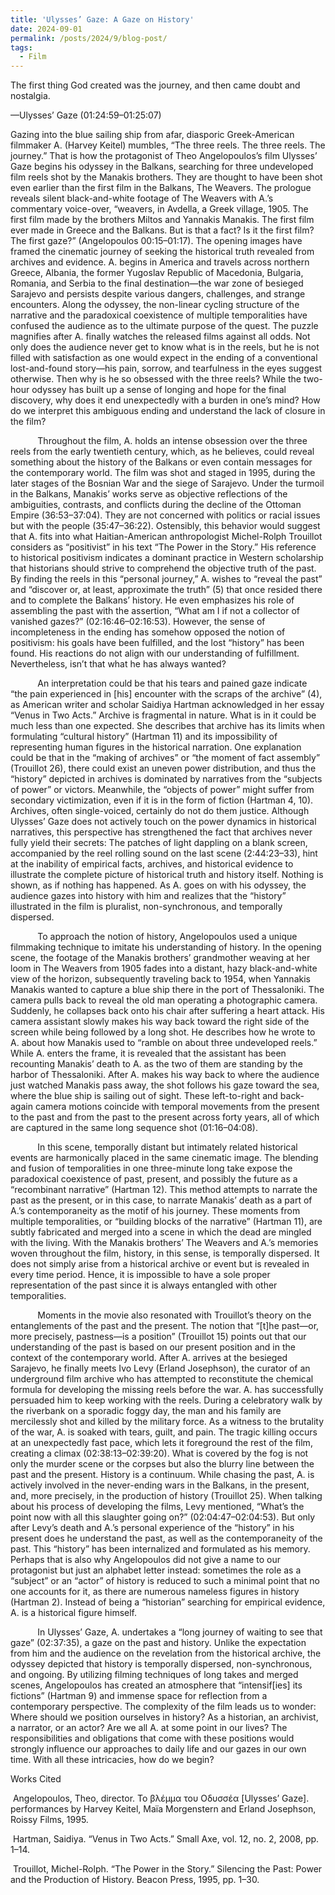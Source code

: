 ```yaml
---
title: 'Ulysses’ Gaze: A Gaze on History'
date: 2024-09-01
permalink: /posts/2024/9/blog-post/
tags:
  - Film
---
```

<!-- wp:paragraph -->
<p>The first thing God created was the journey, and then came doubt and nostalgia.</p>
  
<p>––Ulysses’ Gaze (01:24:59–01:25:07)</p>
  
<p>​Gazing into the blue sailing ship from afar, diasporic Greek-American filmmaker A. (Harvey Keitel) mumbles, “The three reels. The three reels. The journey.” That is how the protagonist of Theo Angelopoulos’s film Ulysses’ Gaze begins his odyssey in the Balkans, searching for three undeveloped film reels shot by the Manakis brothers. They are thought to have been shot even earlier than the first film in the Balkans, The Weavers. The prologue reveals silent black-and-white footage of The Weavers with A.’s commentary voice-over, “weavers, in Avdella, a Greek village, 1905. The first film made by the brothers Miltos and Yannakis Manakis. The first film ever made in Greece and the Balkans. But is that a fact? Is it the first film? The first gaze?” (Angelopoulos 00:15–01:17). The opening images have framed the cinematic journey of seeking the historical truth revealed from archives and evidence. A. begins in America and travels across northern Greece, Albania, the former Yugoslav Republic of Macedonia, Bulgaria, Romania, and Serbia to the final destination—the war zone of besieged Sarajevo and persists despite various dangers, challenges, and strange encounters. Along the odyssey, the non-linear cycling structure of the narrative and the paradoxical coexistence of multiple temporalities have confused the audience as to the ultimate purpose of the quest. The puzzle magnifies after A. finally watches the released films against all odds. Not only does the audience never get to know what is in the reels, but he is not filled with satisfaction as one would expect in the ending of a conventional lost-and-found story—his pain, sorrow, and tearfulness in the eyes suggest otherwise. Then why is he so obsessed with the three reels? While the two-hour odyssey has built up a sense of longing and hope for the final discovery, why does it end unexpectedly with a burden in one’s mind? How do we interpret this ambiguous ending and understand the lack of closure in the film?</p>
<p>&nbsp;&nbsp;&nbsp;&nbsp;&nbsp;&nbsp;&nbsp;&nbsp;&nbsp;&nbsp;&nbsp;Throughout the film, A. holds an intense obsession over the three reels from the early twentieth century, which, as he believes, could reveal something about the history of the Balkans or even contain messages for the contemporary world. The film was shot and staged in 1995, during the later stages of the Bosnian War and the siege of Sarajevo. Under the turmoil in the Balkans, Manakis’ works serve as objective reflections of the ambiguities, contrasts, and conflicts during the decline of the Ottoman Empire (36:53–37:04). They are not concerned with politics or racial issues but with the people (35:47–36:22). Ostensibly, this behavior would suggest that A. fits into what Haitian-American anthropologist Michel-Rolph Trouillot considers as “positivist” in his text “The Power in the Story.” His reference to historical positivism indicates a dominant practice in Western scholarship that historians should strive to comprehend the objective truth of the past. By finding the reels in this “personal journey,” A. wishes to “reveal the past” and “discover or, at least, approximate the truth” (5) that once resided there and to complete the Balkans’ history. He even emphasizes his role of assembling the past with the assertion, “What am I if not a collector of vanished gazes?” (02:16:46–02:16:53). However, the sense of incompleteness in the ending has somehow opposed the notion of positivism: his goals have been fulfilled, and the lost “history” has been found. His reactions do not align with our understanding of fulfillment. Nevertheless, isn’t that what he has always wanted?</p>
<p>&nbsp;&nbsp;&nbsp;&nbsp;&nbsp;&nbsp;&nbsp;&nbsp;&nbsp;&nbsp;&nbsp;An interpretation could be that his tears and pained gaze indicate “the pain experienced in [his] encounter with the scraps of the archive” (4), as American writer and scholar Saidiya Hartman acknowledged in her essay “Venus in Two Acts.” Archive is fragmental in nature. What is in it could be much less than one expected. She describes that archive has its limits when formulating “cultural history” (Hartman 11) and its impossibility of representing human figures in the historical narration. One explanation could be that in the “making of archives” or “the moment of fact assembly” (Trouillot 26), there could exist an uneven power distribution, and thus the “history” depicted in archives is dominated by narratives from the “subjects of power” or victors. Meanwhile, the “objects of power” might suffer from secondary victimization, even if it is in the form of fiction (Hartman 4, 10). Archives, often single-voiced, certainly do not do them justice. Although Ulysses’ Gaze does not actively touch on the power dynamics in historical narratives, this perspective has strengthened the fact that archives never fully yield their secrets: The patches of light dappling on a blank screen, accompanied by the reel rolling sound on the last scene (2:44:23–33), hint at the inability of empirical facts, archives, and historical evidence to illustrate the complete picture of historical truth and history itself. Nothing is shown, as if nothing has happened. As A. goes on with his odyssey, the audience gazes into history with him and realizes that the “history” illustrated in the film is pluralist, non-synchronous, and temporally dispersed.</p>
<p>&nbsp;&nbsp;&nbsp;&nbsp;&nbsp;&nbsp;&nbsp;&nbsp;&nbsp;&nbsp;&nbsp;To approach the notion of history, Angelopoulos used a unique filmmaking technique to imitate his understanding of history. In the opening scene, the footage of the Manakis brothers’ grandmother weaving at her loom in The Weavers from 1905 fades into a distant, hazy black-and-white view of the horizon, subsequently traveling back to 1954, when Yannakis Manakis wanted to capture a blue ship there in the port of Thessaloniki. The camera pulls back to reveal the old man operating a photographic camera. Suddenly, he collapses back onto his chair after suffering a heart attack. His camera assistant slowly makes his way back toward the right side of the screen while being followed by a long shot. He describes how he wrote to A. about how Manakis used to “ramble on about three undeveloped reels.” While A. enters the frame, it is revealed that the assistant has been recounting Manakis’ death to A. as the two of them are standing by the harbor of Thessaloniki. After A. makes his way back to where the audience just watched Manakis pass away, the shot follows his gaze toward the sea, where the blue ship is sailing out of sight. These left-to-right and back-again camera motions coincide with temporal movements from the present to the past and from the past to the present across forty years, all of which are captured in the same long sequence shot (01:16–04:08).</p>
<p>&nbsp;&nbsp;&nbsp;&nbsp;&nbsp;&nbsp;&nbsp;&nbsp;&nbsp;&nbsp;&nbsp;In this scene, temporally distant but intimately related historical events are harmonically placed in the same cinematic image. The blending and fusion of temporalities in one three-minute long take expose the paradoxical coexistence of past, present, and possibly the future as a “recombinant narrative” (Hartman 12). This method attempts to narrate the past as the present, or in this case, to narrate Manakis’ death as a part of A.’s contemporaneity as the motif of his journey. These moments from multiple temporalities, or “building blocks of the narrative” (Hartman 11), are subtly fabricated and merged into a scene in which the dead are mingled with the living. With the Manakis brothers’ The Weavers and A.’s memories woven throughout the film, history, in this sense, is temporally dispersed. It does not simply arise from a historical archive or event but is revealed in every time period. Hence, it is impossible to have a sole proper representation of the past since it is always entangled with other temporalities.</p>
<p>&nbsp;&nbsp;&nbsp;&nbsp;&nbsp;&nbsp;&nbsp;&nbsp;&nbsp;&nbsp;&nbsp;Moments in the movie also resonated with Trouillot’s theory on the entanglements of the past and the present. The notion that “[t]he past—or, more precisely, pastness—is a position” (Trouillot 15) points out that our understanding of the past is based on our present position and in the context of the contemporary world. After A. arrives at the besieged Sarajevo, he finally meets Ivo Levy (Erland Josephson), the curator of an underground film archive who has attempted to reconstitute the chemical formula for developing the missing reels before the war. A. has successfully persuaded him to keep working with the reels. During a celebratory walk by the riverbank on a sporadic foggy day, the man and his family are mercilessly shot and killed by the military force. As a witness to the brutality of the war, A. is soaked with tears, guilt, and pain. The tragic killing occurs at an unexpectedly fast pace, which lets it foreground the rest of the film, creating a climax (02:38:13–02:39:20). What is covered by the fog is not only the murder scene or the corpses but also the blurry line between the past and the present. History is a continuum. While chasing the past, A. is actively involved in the never-ending wars in the Balkans, in the present, and, more precisely, in the production of history (Trouillot 25). When talking about his process of developing the films, Levy mentioned, “What’s the point now with all this slaughter going on?” (02:04:47–02:04:53). But only after Levy’s death and A.’s personal experience of the “history” in his present does he understand the past, as well as the contemporaneity of the past. This “history” has been internalized and formulated as his memory. Perhaps that is also why Angelopoulos did not give a name to our protagonist but just an alphabet letter instead: sometimes the role as a “subject” or an “actor” of history is reduced to such a minimal point that no one accounts for it, as there are numerous nameless figures in history (Hartman 2). Instead of being a “historian” searching for empirical evidence, A. is a historical figure himself.</p>
<p>&nbsp;&nbsp;&nbsp;&nbsp;&nbsp;&nbsp;&nbsp;&nbsp;&nbsp;&nbsp;&nbsp;In Ulysses’ Gaze, A. undertakes a “long journey of waiting to see that gaze” (02:37:35), a gaze on the past and history. Unlike the expectation from him and the audience on the revelation from the historical archive, the odyssey depicted that history is temporally dispersed, non-synchronous, and ongoing. By utilizing filming techniques of long takes and merged scenes, Angelopoulos has created an atmosphere that “intensif[ies] its fictions” (Hartman 9) and immense space for reflection from a contemporary perspective. The complexity of the film leads us to wonder: Where should we position ourselves in history? As a historian, an archivist, a narrator, or an actor? Are we all A. at some point in our lives? The responsibilities and obligations that come with these positions would strongly influence our approaches to daily life and our gazes in our own time. With all these intricacies, how do we begin?</p>
<!-- /wp:paragraph -->








<!-- wp:paragraph -->
<p>Works Cited</p>
<!-- /wp:paragraph -->

<!-- wp:paragraph -->
<p>&nbsp;Angelopoulos, Theo, director. Το βλέμμα του Οδυσσέα [Ulysses’ Gaze]. performances by Harvey Keitel, Maïa Morgenstern and Erland Josephson, Roissy Films, 1995.</p>

<p>&nbsp;Hartman, Saidiya. “Venus in Two Acts.” Small Axe, vol. 12, no. 2, 2008, pp. 1–14.</p>

<p>&nbsp;Trouillot, Michel-Rolph. “The Power in the Story.” Silencing the Past: Power and the Production of History. Beacon Press, 1995, pp. 1–30.</p>
<!-- /wp:paragraph -->
